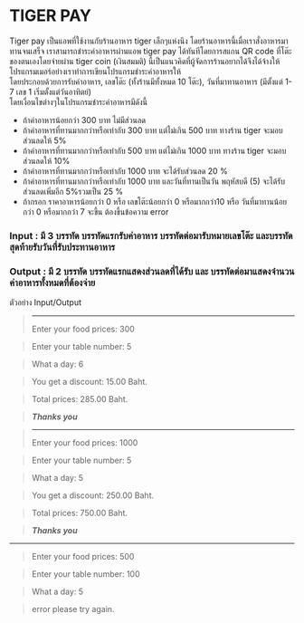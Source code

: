 # TIGER PAY


Tiger pay เป็นแอพที่ใช้งานกับร้านอาหาร tiger เล็กๆแห่งนึง โดยร้านอาหารนี้เมื่อเราสั่งอาหารมาทานจนเสร็จ เราสามารถชำระค่าอาหารผ่านแอพ tiger pay ได้ทันทีโดยการสแกน QR code ที่โต๊ะของตนเองโดยจ่ายผ่าน tiger coin (เงินสมมติ) นี้เป็นแนวคิดที่ผู้จัดการร้านอยากได้จึงได้จ้างให้โปรแกรมเมอร์อย่างเราทำการเขียนโปรแกรมชำระค่าอาหารให้  
โดยประกอบด้วยการรับค่าอาหาร, เลขโต๊ะ (ทั้งร้านมีทั้งหมด 10 โต๊ะ), วันที่มาทานอาหาร (มีตั้งแต่ 1-7 เลข 1 เริ่มตั้งแต่วันอาทิตย์)  
โดยเงื่อนไขต่างๆในโปรแกรมชำระค่าอาหารมีดังนี้
*	ถ้าค่าอาหารน้อยกว่า 300 บาท ไม่มีส่วนลด
*	ถ้าค่าอาหารที่ทานมากกว่าหรือเท่ากับ 300 บาท แต่ไม่เกิน 500 บาท ทางร้าน tiger จะมอบส่วนลดให้ 5%
*	ถ้าค่าอาหารที่ทานมากกว่าหรือเท่ากับ 500 บาท แต่ไม่เกิน 1000 บาท ทางร้าน tiger จะมอบส่วนลดให้ 10%
*	ถ้าค่าอาหารที่ทานมากกว่าหรือเท่ากับ 1000 บาท จะได้รับส่วนลด 20 %
*	ถ้าค่าอาหารที่ทานมากกว่าหรือเท่ากับ 1000 บาท และวันที่ทานเป็นวัน พฤหัสบดี (5) จะได้รับส่วนลดเพิ่มอีก 5%รวมเป็น 25 %
*	ถ้ากรอก ราคาอาหารน้อยกว่า 0 หรือ เลขโต๊ะน้อยกว่า 0 หรือมากกว่า10 หรือ วันที่มาทานน้อยกว่า 0 หรือมากกว่า 7 จะขึ้น ต้องขึ้นข้อความ error

###  Input : มี 3 บรรทัด  บรรทัดแรกรับค่าอาหาร บรรทัดต่อมารับหมายเลขโต๊ะ และบรรทัดสุดท้ายรับวันที่รับประทานอาหาร

### Output : มี 2 บรรทัด บรรทัดแรกแสดงส่วนลดที่ได้รับ และ บรรทัดต่อมาแสดงจำนวนค่าอาหารทั้งหมดที่ต้องจ่าย

ตัวอย่าง Input/Output

>************************************
>Enter your food prices: 300

>Enter your table number: 5

>What a day: 6

>You get a discount: 15.00 Baht.

>Total prices: 285.00 Baht.

>*************Thanks you*************

>************************************
>Enter your food prices: 1000

>Enter your table number: 5

>What a day: 5

>You get a discount: 250.00 Baht.

>Total prices: 750.00 Baht.

>*************Thanks you*************


************************************
>Enter your food prices: 500

>Enter your table number: 100

>What a day: 5

>error please try again.
